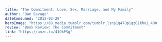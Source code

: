```yaml
---
title: "The Commitment: Love, Sex, Marriage, and My Family"
author: "Dan Savage"
dateConsumed: "2012-02-29"
heroImage: "https://68.media.tumblr.com/tumblr_lznp1q47Op1qz81kho1_400.jpg"
review: "Book Review: The Commitment"
link: "https://amzn.to/41QkPSg"
---
```


